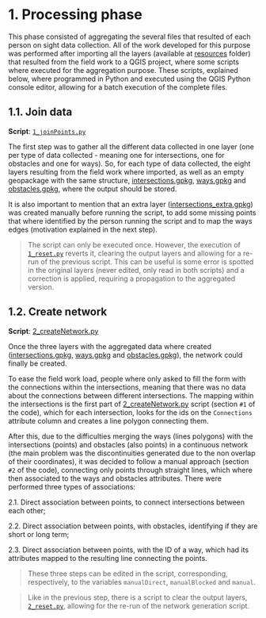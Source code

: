 # 1. Processing phase

This phase consisted of aggregating the several files that resulted of each person on sight data collection. All of the work developed for this purpose was performed after importing all the layers (available at [resources](./resources) folder) that resulted from the field work to a QGIS project, where some scripts where executed for the aggregation purpose. These scripts, explained below, where programmed in Python and executed using the QGIS Python console editor, allowing for a batch execution of the complete files.

## 1.1. Join data

**Script**: [`1_joinPoints.py`](./1_joinPoints.py)

The first step was to gather all the different data collected in one layer (one per type of data collected - meaning one for intersections, one for obstacles and one for ways). So, for each type of data collected, the eight layers resulting from the field work where imported, as well as an empty geopackage with the same structure, [intersections.gpkg](./resources/intersections.gpkg), [ways.gpkg](./resources/ways.gpkg) and [obstacles.gpkg](./resources/obstacles.gpkg), where the output should be stored.

It is also important to mention that an extra layer ([intersections_extra.gpkg](./resources/intersections_extra.gpkg)) was created manually before running the script, to add some missing points that where identified by the person running the script and to map the ways edges (motivation explained in the next step).

> The script can only be executed once. However, the execution of [`1_reset.py`](./1_reset.py) reverts it, clearing the output layers and allowing for a re-run of the previous script. This can be useful is some error is spotted in the original layers (never edited, only read in both scripts) and a correction is applied, requiring a propagation to the aggregated version.

## 1.2. Create network

**Script**: [2_createNetwork.py](./2_createNetwork.py)

Once the three layers with the aggregated data where created ([intersections.gpkg](./resources/intersections.gpkg), [ways.gpkg](./resources/ways.gpkg) and [obstacles.gpkg](./resources/obstacles.gpkg)), the network could finally be created.

To ease the field work load, people where only asked to fill the form with the connections within the intersections, meaning that there was no data about the connections between different intersections. The mapping within the intersections is the first part of [2_createNetwork.py](./2_createNetwork.py) script (section `#1` of the code), which for each intersection, looks for the ids on the `Connections` attribute column and creates a line polygon connecting them.

After this, due to the difficulties merging the ways (lines polygons) with the intersections (points) and obstacles (also points) in a continuous network (the main problem was the discontinuities generated due to the non overlap of their coordinates), it was decided to follow a manual approach (section `#2` of the code), connecting only points through straight lines, which where then associated to the ways and obstacles attributes. There were performed three types of associations:

2.1. Direct association between points, to connect intersections between each other;

2.2. Direct association between points, with obstacles, identifying if they are short or long term;

2.3. Direct association between points, with the ID of a way, which had its attributes mapped to the resulting line connecting the points.

> These three steps can be edited in the script, corresponding, respectively, to the variables `manualDirect`, `manualBlocked` and `manual`.

> Like in the previous step, there is a script to clear the output layers, [`2_reset.py`](./2_reset.py), allowing for the re-run of the network generation script.